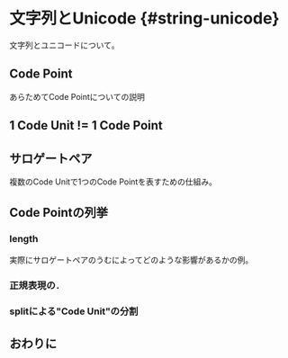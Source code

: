 # 文字列とUnicode {#string-unicode}

文字列とユニコードについて。


## Code Point

あらためてCode Pointについての説明

## 1 Code Unit != 1 Code Point

## サロゲートペア

複数のCode Unitで1つのCode Pointを表すための仕組み。

## Code Pointの列挙

### length

実際にサロゲートペアのうむによってどのような影響があるかの例。

### 正規表現の`.`

### splitによる"Code Unit"の分割

## おわりに
